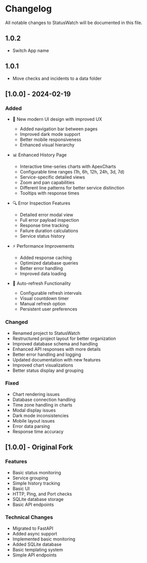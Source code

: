 # Changelog

All notable changes to StatusWatch will be documented in this file.

## 1.0.2
- Switch App name

## 1.0.1
- Move checks and incidents to a data folder

## [1.0.0] - 2024-02-19

### Added
- 🎨 New modern UI design with improved UX
  - Added navigation bar between pages
  - Improved dark mode support
  - Better mobile responsiveness
  - Enhanced visual hierarchy

- 📊 Enhanced History Page
  - Interactive time-series charts with ApexCharts
  - Configurable time ranges (1h, 6h, 12h, 24h, 3d, 7d)
  - Service-specific detailed views
  - Zoom and pan capabilities
  - Different line patterns for better service distinction
  - Tooltips with response times

- 🔍 Error Inspection Features
  - Detailed error modal view
  - Full error payload inspection
  - Response time tracking
  - Failure duration calculations
  - Service status history

- ⚡ Performance Improvements
  - Added response caching
  - Optimized database queries
  - Better error handling
  - Improved data loading

- 🔄 Auto-refresh Functionality
  - Configurable refresh intervals
  - Visual countdown timer
  - Manual refresh option
  - Persistent user preferences

### Changed
- Renamed project to StatusWatch
- Restructured project layout for better organization
- Improved database schema and handling
- Enhanced API responses with more details
- Better error handling and logging
- Updated documentation with new features
- Improved chart visualizations
- Better status display and grouping

### Fixed
- Chart rendering issues
- Database connection handling
- Time zone handling in charts
- Modal display issues
- Dark mode inconsistencies
- Mobile layout issues
- Error data parsing
- Response time accuracy

## [1.0.0] - Original Fork

### Features
- Basic status monitoring
- Service grouping
- Simple history tracking
- Basic UI
- HTTP, Ping, and Port checks
- SQLite database storage
- Basic API endpoints

### Technical Changes
- Migrated to FastAPI
- Added async support
- Implemented basic monitoring
- Added SQLite database
- Basic templating system
- Simple API endpoints 